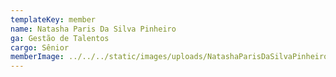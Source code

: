 ```yaml
---
templateKey: member
name: Natasha Paris Da Silva Pinheiro
ga: Gestão de Talentos
cargo: Sênior
memberImage: ../../../static/images/uploads/NatashaParisDaSilvaPinheiro.jpg
---
```

